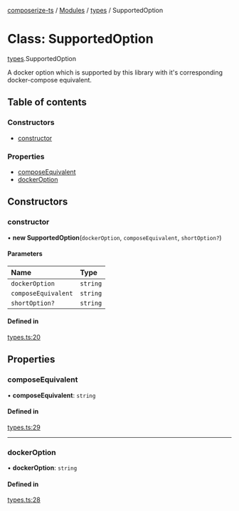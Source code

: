 [composerize-ts](../README.md) / [Modules](../modules.md) / [types](../modules/types.md) / SupportedOption

# Class: SupportedOption

[types](../modules/types.md).SupportedOption

A docker option which is supported by this library with it's corresponding docker-compose equivalent.

## Table of contents

### Constructors

- [constructor](types.SupportedOption.md#constructor)

### Properties

- [composeEquivalent](types.SupportedOption.md#composeequivalent)
- [dockerOption](types.SupportedOption.md#dockeroption)

## Constructors

### constructor

• **new SupportedOption**(`dockerOption`, `composeEquivalent`, `shortOption?`)

#### Parameters

| Name | Type |
| :------ | :------ |
| `dockerOption` | `string` |
| `composeEquivalent` | `string` |
| `shortOption?` | `string` |

#### Defined in

[types.ts:20](https://github.com/cgoIT/composerize-ts/blob/826e3be/src/types.ts#L20)

## Properties

### composeEquivalent

• **composeEquivalent**: `string`

#### Defined in

[types.ts:29](https://github.com/cgoIT/composerize-ts/blob/826e3be/src/types.ts#L29)

___

### dockerOption

• **dockerOption**: `string`

#### Defined in

[types.ts:28](https://github.com/cgoIT/composerize-ts/blob/826e3be/src/types.ts#L28)
